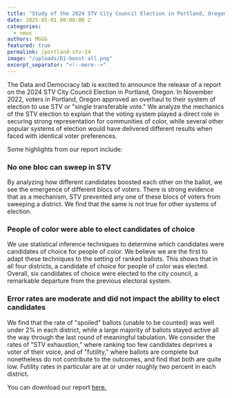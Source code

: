 ```yaml
---
title: "Study of the 2024 STV City Council Election in Portland, Oregon"
date: 2025-05-01 00:00:00 Z
categories:
  - news
authors: MGGG
featured: true
permalink: /portland-stv-24
image: "/uploads/D1-boost-all.png"
excerpt_separator: "<!--more-->"
---
```

The Data and Democracy lab is excited to announce the release of a report on the 2024 STV City Council Election in Portland, Oregon.
In November 2022, voters in Portland, Oregon approved an overhaul to their system of election to use STV or "single transferable vote."
We analyze the mechanics of the STV election to explain that the voting system played a
direct role in securing strong representation for communities of color, while several other
popular systems of election would have delivered different results when faced with identical voter
preferences.

<!--more-->
Some highlights from our report include:

### No one bloc can sweep in STV
By analyzing how different candidates boosted each other on the ballot, we see the emergence of different blocs of voters. There is strong evidence that as a mechanism, STV prevented any one of these blocs of voters from sweeping a district. We find that the same is not true for other systems of election.

### People of color were able to elect candidates of choice
We use statistical inference techniques to determine which candidates were candidates of choice for people of color. We believe we are the first to adapt these techniques to the setting of ranked ballots. 
This shows that in all four districts, a candidate of choice for people of color was elected.
Overall, six candidates of choice were elected to the city council, a remarkable departure from the previous electoral system.

### Error rates are moderate and did not impact the ability to elect candidates
We find that the rate of "spoiled" ballots (unable to be counted) was well under
2% in each district, while a large majority of ballots stayed active all the way through the last
round of meaningful tabulation. We consider the rates of "STV exhaustion," where ranking
too few candidates deprives a voter of their voice, and of "futility," where ballots are complete
but nonetheless do not contribute to the outcomes, and find that both are quite low. Futility
rates in particular are at or under roughly two percent in each district.


You can download our report [here.](/ppm)





